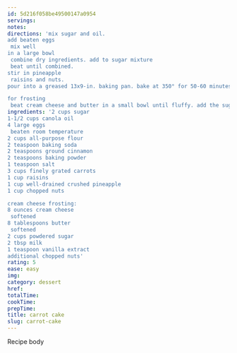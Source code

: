 ```yaml
---
id: 5d216f058be49500147a0954
servings:
notes:
directions: 'mix sugar and oil.
add beaten eggs
 mix well
in a large bowl
 combine dry ingredients. add to sugar mixture
 beat until combined.
stir in pineapple
 raisins and nuts.
pour into a greased 13x9-in. baking pan. bake at 350° for 50-60 minutes or until a toothpick inserted in the center comes out clean. cool on a wire rack.

for frosting
 beat cream cheese and butter in a small bowl until fluffy. add the sugar and vanilla; beat until smooth. frost cake. sprinkle with additional nuts. store in the refrigerator.'
ingredients: '2 cups sugar
1-1/2 cups canola oil
4 large eggs
 beaten room temperature
2 cups all-purpose flour
2 teaspoon baking soda
2 teaspoons ground cinnamon
2 teaspoons baking powder
1 teaspoon salt
3 cups finely grated carrots
1 cup raisins
1 cup well-drained crushed pineapple
1 cup chopped nuts

cream cheese frosting:
8 ounces cream cheese
 softened
8 tablespoons butter
 softened
2 cups powdered sugar
2 tbsp milk
1 teaspoon vanilla extract
additional chopped nuts'
rating: 5
ease: easy
img:
category: dessert
href:
totalTime:
cookTime:
prepTime:
title: carrot cake
slug: carrot-cake
---
```

Recipe body